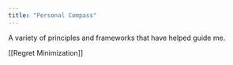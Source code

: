 ```yaml
---
title: "Personal Compass"
---
```

A variety of principles and frameworks that have helped guide me.


[[Regret Minimization]]
